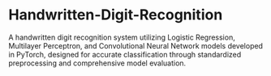 # Handwritten-Digit-Recognition
A handwritten digit recognition system utilizing Logistic Regression, Multilayer Perceptron, and Convolutional Neural Network models developed in PyTorch, designed for accurate classification through standardized preprocessing and comprehensive model evaluation.
